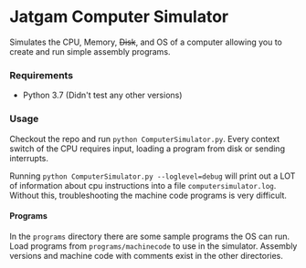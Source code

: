 Jatgam Computer Simulator
=========================

Simulates the CPU, Memory, ~~Disk~~, and OS of a computer allowing you to
create and run simple assembly programs.

### Requirements
* Python 3.7 (Didn't test any other versions)

### Usage
Checkout the repo and run `python ComputerSimulator.py`.
Every context switch of the CPU requires input, loading a program from disk or
sending interrupts.

Running `python ComputerSimulator.py --loglevel=debug` will print out a LOT of
information about cpu instructions into a file `computersimulator.log`. Without
this, troubleshooting the machine code programs is very difficult.

#### Programs
In the `programs` directory there are some sample programs the OS can run.
Load programs from `programs/machinecode` to use in the simulator. Assembly
versions and machine code with comments exist in the other directories.

